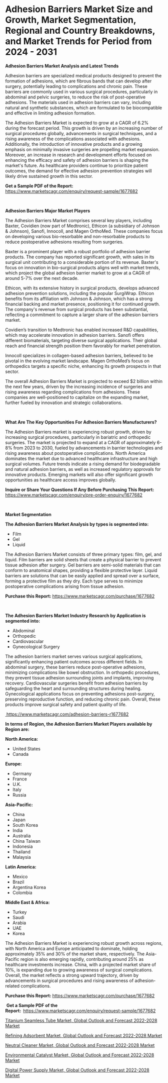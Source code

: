 <p><h1>Adhesion Barriers Market Size and Growth, Market Segmentation, Regional and Country Breakdowns, and Market Trends for Period from 2024 -  2031</h1></p><p><strong>Adhesion Barriers Market Analysis and Latest Trends</strong></p>
<p><p>Adhesion barriers are specialized medical products designed to prevent the formation of adhesions, which are fibrous bands that can develop after surgery, potentially leading to complications and chronic pain. These barriers are commonly used in various surgical procedures, particularly in abdominal and pelvic surgeries, to reduce the risk of post-operative adhesions. The materials used in adhesion barriers can vary, including natural and synthetic substances, which are formulated to be biocompatible and effective in limiting adhesion formation.</p><p>The Adhesion Barriers Market is expected to grow at a CAGR of 6.2% during the forecast period. This growth is driven by an increasing number of surgical procedures globally, advancements in surgical techniques, and a rising awareness of the complications associated with adhesions. Additionally, the introduction of innovative products and a growing emphasis on minimally invasive surgeries are propelling market expansion. Moreover, an increase in research and development efforts focused on enhancing the efficacy and safety of adhesion barriers is shaping the market's future. As healthcare providers continue to prioritize patient outcomes, the demand for effective adhesion prevention strategies will likely drive sustained growth in this sector.</p></p>
<p><strong>Get a Sample PDF of the Report:&nbsp;</strong> <a href="https://www.marketscagr.com/enquiry/request-sample/1677682?utm_campaign=1267&utm_medium=2&utm_source=Github&utm_content=ia&utm_term=14102024&utm_id=adhesion-barriers">https://www.marketscagr.com/enquiry/request-sample/1677682</a></p>
<p>&nbsp;</p>
<p><strong>Adhesion Barriers Major Market Players</strong></p>
<p><p>The Adhesion Barriers Market comprises several key players, including Baxter, Covidien (now part of Medtronic), Ethicon (a subsidiary of Johnson & Johnson), Sanofi, Innocoll, and Magen OrthoMed. These companies focus on developing various bio-resorbable and non-resorbable products to reduce postoperative adhesions resulting from surgeries.</p><p>Baxter is a prominent player with a robust portfolio of adhesion barrier products. The company has reported significant growth, with sales in its surgical unit contributing to a considerable portion of its revenue. Baxter's focus on innovation in bio-surgical products aligns well with market trends, which project the global adhesion barrier market to grow at a CAGR of around 5-7% over the next decade.</p><p>Ethicon, with its extensive history in surgical products, develops advanced adhesion prevention solutions, including the popular SurgiWrap. Ethicon benefits from its affiliation with Johnson & Johnson, which has a strong financial backing and market presence, positioning it for continued growth. The company's revenue from surgical products has been substantial, reflecting a commitment to capture a larger share of the adhesion barriers market.</p><p>Covidien’s transition to Medtronic has enabled increased R&D capabilities, which may accelerate innovation in adhesion barriers. Sanofi offers different biomaterials, targeting diverse surgical applications. Their global reach and financial strength position them favorably for market penetration.</p><p>Innocoll specializes in collagen-based adhesion barriers, believed to be pivotal in the evolving market landscape. Magen OrthoMed’s focus on orthopedics targets a specific niche, enhancing its growth prospects in that sector.</p><p>The overall Adhesion Barriers Market is projected to exceed $2 billion within the next few years, driven by the increasing incidence of surgeries and rising awareness regarding complications from adhesions. These companies are well-positioned to capitalize on the expanding market, further fueled by innovation and strategic collaborations.</p></p>
<p>&nbsp;</p>
<p><strong>What Are The Key Opportunities For Adhesion Barriers Manufacturers?</strong></p>
<p><p>The Adhesion Barriers market is experiencing robust growth, driven by increasing surgical procedures, particularly in bariatric and orthopedic surgeries. The market is projected to expand at a CAGR of approximately 6-8% from 2023 to 2030, fueled by advancements in barrier technologies and rising awareness about postoperative complications. North America dominates the market due to advanced healthcare infrastructure and high surgical volumes. Future trends indicate a rising demand for biodegradable and natural adhesion barriers, as well as increased regulatory approvals for innovative products. Emerging markets will also offer significant growth opportunities as healthcare access improves globally.</p></p>
<p><strong>Inquire or Share Your Questions If Any Before Purchasing This Report:</strong> <a href="https://www.marketscagr.com/enquiry/pre-order-enquiry/1677682?utm_campaign=1267&utm_medium=2&utm_source=Github&utm_content=ia&utm_term=14102024&utm_id=adhesion-barriers">https://www.marketscagr.com/enquiry/pre-order-enquiry/1677682</a></p>
<p>&nbsp;</p>
<p><strong>Market Segmentation</strong></p>
<p><strong>The Adhesion Barriers Market Analysis by types is segmented into:</strong></p>
<p><ul><li>Film</li><li>Gel</li><li>Liquid</li></ul></p>
<p><p>The Adhesion Barriers Market consists of three primary types: film, gel, and liquid. Film barriers are solid sheets that create a physical barrier to prevent tissue adhesion after surgery. Gel barriers are semi-solid materials that can conform to anatomical shapes, providing a flexible protective layer. Liquid barriers are solutions that can be easily applied and spread over a surface, forming a protective film as they dry. Each type serves to minimize postoperative complications arising from tissue adhesion.</p></p>
<p><strong>Purchase this Report:&nbsp;</strong><a href="https://www.marketscagr.com/purchase/1677682?utm_campaign=1267&utm_medium=2&utm_source=Github&utm_content=ia&utm_term=14102024&utm_id=adhesion-barriers">https://www.marketscagr.com/purchase/1677682</a></p>
<p>&nbsp;</p>
<p><strong>The Adhesion Barriers Market Industry Research by Application is segmented into:</strong></p>
<p><ul><li>Abdominal</li><li>Orthopedic</li><li>Cardiovascular</li><li>Gynecological Surgery</li></ul></p>
<p><p>The adhesion barriers market serves various surgical applications, significantly enhancing patient outcomes across different fields. In abdominal surgery, these barriers reduce post-operative adhesions, minimizing complications like bowel obstruction. In orthopedic procedures, they prevent tissue adhesion surrounding joints and implants, improving recovery. Cardiovascular surgeries benefit from adhesion barriers by safeguarding the heart and surrounding structures during healing. Gynecological applications focus on preventing adhesions post-surgery, preserving reproductive function, and reducing chronic pain. Overall, these products improve surgical safety and patient quality of life.</p></p>
<p><a href="https://www.marketscagr.com/adhesion-barriers-r1677682?utm_campaign=1267&utm_medium=2&utm_source=Github&utm_content=ia&utm_term=14102024&utm_id=adhesion-barriers">&nbsp;https://www.marketscagr.com/adhesion-barriers-r1677682</a></p>
<p><strong>In terms of Region, the Adhesion Barriers Market Players available by Region are:</strong></p>
<p>
    <p> <strong> North America: </strong>
        <ul>
            <li>United States</li>
            <li>Canada</li>
        </ul>
        </p> 
    <p> <strong> Europe: </strong>
        <ul>
            <li>Germany</li>
            <li>France</li>
            <li>U.K.</li>
            <li>Italy</li>
            <li>Russia</li>
        </ul>
        </p> 
    <p> <strong> Asia-Pacific: </strong>
        <ul>
            <li>China</li>
            <li>Japan</li>
            <li>South Korea</li>
            <li>India</li>
            <li>Australia</li>
            <li>China Taiwan</li>
            <li>Indonesia</li>
            <li>Thailand</li>
            <li>Malaysia</li>
        </ul>
        </p> 
    <p> <strong> Latin America: </strong>
        <ul>
            <li>Mexico</li>
            <li>Brazil</li>
            <li>Argentina Korea</li>
            <li>Colombia</li>
        </ul>
        </p> 
    <p> <strong> Middle East & Africa: </strong>
        <ul>
            <li>Turkey</li>
            <li>Saudi</li>
            <li>Arabia</li>
            <li>UAE</li>
            <li>Korea</li>
        </ul>
    </p>
    </p>
<p><p>The Adhesion Barriers Market is experiencing robust growth across regions, with North America and Europe anticipated to dominate, holding approximately 35% and 30% of the market share, respectively. The Asia-Pacific region is also emerging rapidly, contributing around 25% as healthcare investments increase. China, with a projected market share of 10%, is expanding due to growing awareness of surgical complications. Overall, the market reflects a strong upward trajectory, driven by advancements in surgical procedures and rising awareness of adhesion-related complications.</p></p>
<p><strong>Purchase this Report: </strong><a href="https://www.marketscagr.com/purchase/1677682?utm_campaign=1267&utm_medium=2&utm_source=Github&utm_content=ia&utm_term=14102024&utm_id=adhesion-barriers">https://www.marketscagr.com/purchase/1677682</a></p>
<p>&nbsp;<strong>Get a Sample PDF of the Report:&nbsp;&nbsp;</strong><a href="https://www.marketscagr.com/enquiry/request-sample/1677682?utm_campaign=1267&utm_medium=2&utm_source=Github&utm_content=ia&utm_term=14102024&utm_id=adhesion-barriers">https://www.marketscagr.com/enquiry/request-sample/1677682</a></p>
<p><strong></strong></p>
<p><p><a href="https://www.linkedin.com/pulse/future-ready-strategic-insights-global-titanium-seamless-tube-o41sf?trk=public_post_embed_feed-article-content&utm_campaign=1267&utm_medium=2&utm_source=Github&utm_content=ia&utm_term=14102024&utm_id=adhesion-barriers">Titanium Seamless Tube Market, Global Outlook and Forecast 2022-2028 Market</a></p><p><a href="https://www.linkedin.com/pulse/comprehensive-refining-adsorbent-market-global-outlook-forecast-olpmf?trk=public_post_embed_feed-article-content&utm_campaign=1267&utm_medium=2&utm_source=Github&utm_content=ia&utm_term=14102024&utm_id=adhesion-barriers">Refining Adsorbent Market, Global Outlook and Forecast 2022-2028 Market</a></p><p><a href="https://www.linkedin.com/pulse/neutral-cleaner-market-global-outlook-forecast-2022-2028--sptnf?trk=public_post_embed_feed-article-content&utm_campaign=1267&utm_medium=2&utm_source=Github&utm_content=ia&utm_term=14102024&utm_id=adhesion-barriers">Neutral Cleaner Market, Global Outlook and Forecast 2022-2028 Market</a></p><p><a href="https://www.linkedin.com/pulse/consumer-behavior-shifts-environmental-catalyst-market-global-c0gcf?trk=public_post_embed_feed-article-content&utm_campaign=1267&utm_medium=2&utm_source=Github&utm_content=ia&utm_term=14102024&utm_id=adhesion-barriers">Environmental Catalyst Market, Global Outlook and Forecast 2022-2028 Market</a></p><p><a href="https://www.linkedin.com/pulse/digital-power-supply-market-global-outlook-forecast-2022-2028-rar6f?trk=public_post_embed_feed-article-content&utm_campaign=1267&utm_medium=2&utm_source=Github&utm_content=ia&utm_term=14102024&utm_id=adhesion-barriers">Digital Power Supply Market, Global Outlook and Forecast 2022-2028 Market</a></p></p>